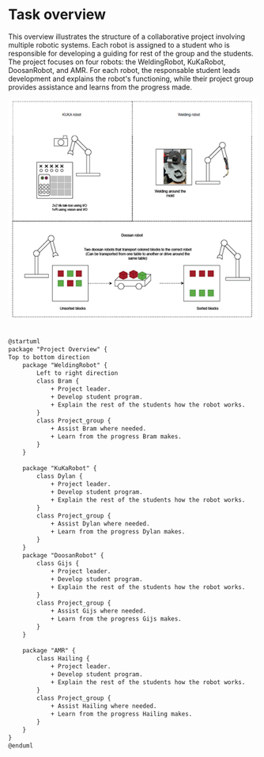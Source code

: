 # Task overview
This overview illustrates the structure of a collaborative project involving multiple robotic systems. 
Each robot is assigned to a student who is responsible for developing a guiding for rest of the group and the students. 
The project focuses on four robots: the WeldingRobot, KuKaRobot, DoosanRobot, and AMR. 
For each robot, the responsable student leads development and explains the robot's functioning, while their project group provides assistance and learns from the progress made.



![alt text](image-1.png)

```plantuml

@startuml
package "Project Overview" {
Top to bottom direction
    package "WeldingRobot" {
        Left to right direction
        class Bram {
            + Project leader.
            + Develop student program.
            + Explain the rest of the students how the robot works.
        }
        class Project_group {
            + Assist Bram where needed.
            + Learn from the progress Bram makes.
        }
    }

    package "KuKaRobot" {
        class Dylan {
            + Project leader.
            + Develop student program.
            + Explain the rest of the students how the robot works.
        }
        class Project_group {
            + Assist Dylan where needed.
            + Learn from the progress Dylan makes.
        }
    }
    package "DoosanRobot" {
        class Gijs {
            + Project leader.
            + Develop student program.
            + Explain the rest of the students how the robot works.
        }
        class Project_group {
            + Assist Gijs where needed.
            + Learn from the progress Gijs makes.
        }
    }

    package "AMR" {
        class Hailing {
            + Project leader.
            + Develop student program.
            + Explain the rest of the students how the robot works.
        }
        class Project_group {
            + Assist Hailing where needed.
            + Learn from the progress Hailing makes.
        }
    }
}
@enduml
